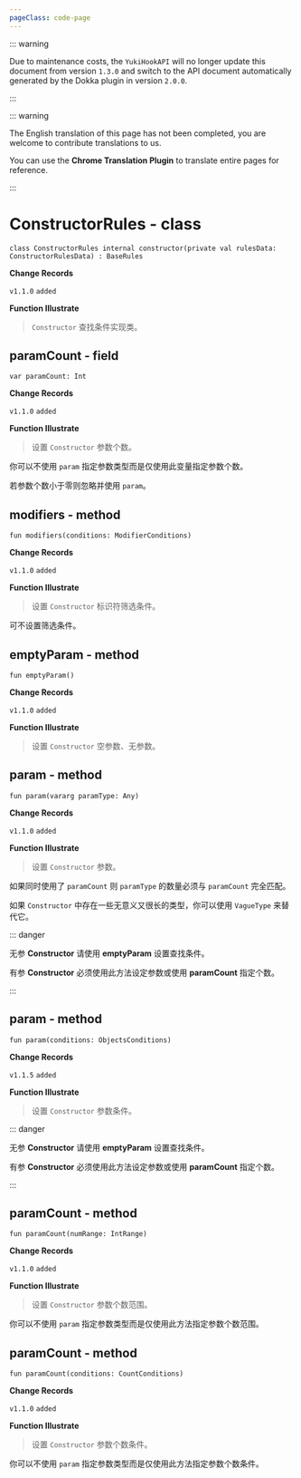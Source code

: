 ```yaml
---
pageClass: code-page
---
```


::: warning

Due to maintenance costs, the `YukiHookAPI` will no longer update this document from version `1.3.0` and switch to the API document automatically generated by the Dokka plugin in version `2.0.0`.

:::

::: warning

The English translation of this page has not been completed, you are welcome to contribute translations to us.

You can use the **Chrome Translation Plugin** to translate entire pages for reference.

:::

# ConstructorRules <span class="symbol">- class</span>

```kotlin:no-line-numbers
class ConstructorRules internal constructor(private val rulesData: ConstructorRulesData) : BaseRules
```

**Change Records**

`v1.1.0` `added`

**Function Illustrate**

> `Constructor` 查找条件实现类。

## paramCount <span class="symbol">- field</span>

```kotlin:no-line-numbers
var paramCount: Int
```

**Change Records**

`v1.1.0` `added`

**Function Illustrate**

> 设置 `Constructor` 参数个数。

你可以不使用 `param` 指定参数类型而是仅使用此变量指定参数个数。

若参数个数小于零则忽略并使用 `param`。

## modifiers <span class="symbol">- method</span>

```kotlin:no-line-numbers
fun modifiers(conditions: ModifierConditions)
```

**Change Records**

`v1.1.0` `added`

**Function Illustrate**

> 设置 `Constructor` 标识符筛选条件。

可不设置筛选条件。

## emptyParam <span class="symbol">- method</span>

```kotlin:no-line-numbers
fun emptyParam()
```

**Change Records**

`v1.1.0` `added`

**Function Illustrate**

> 设置 `Constructor` 空参数、无参数。

## param <span class="symbol">- method</span>

```kotlin:no-line-numbers
fun param(vararg paramType: Any)
```

**Change Records**

`v1.1.0` `added`

**Function Illustrate**

> 设置 `Constructor` 参数。

如果同时使用了 `paramCount` 则 `paramType` 的数量必须与 `paramCount` 完全匹配。

如果 `Constructor` 中存在一些无意义又很长的类型，你可以使用 `VagueType` 来替代它。

::: danger

无参 **Constructor** 请使用 **emptyParam** 设置查找条件。

有参 **Constructor** 必须使用此方法设定参数或使用 **paramCount** 指定个数。

:::

## param <span class="symbol">- method</span>

```kotlin:no-line-numbers
fun param(conditions: ObjectsConditions)
```

**Change Records**

`v1.1.5` `added`

**Function Illustrate**

> 设置 `Constructor` 参数条件。

::: danger

无参 **Constructor** 请使用 **emptyParam** 设置查找条件。

有参 **Constructor** 必须使用此方法设定参数或使用 **paramCount** 指定个数。

:::

## paramCount <span class="symbol">- method</span>

```kotlin:no-line-numbers
fun paramCount(numRange: IntRange)
```

**Change Records**

`v1.1.0` `added`

**Function Illustrate**

> 设置 `Constructor` 参数个数范围。

你可以不使用 `param` 指定参数类型而是仅使用此方法指定参数个数范围。

## paramCount <span class="symbol">- method</span>

```kotlin:no-line-numbers
fun paramCount(conditions: CountConditions)
```

**Change Records**

`v1.1.0` `added`

**Function Illustrate**

> 设置 `Constructor` 参数个数条件。

你可以不使用 `param` 指定参数类型而是仅使用此方法指定参数个数条件。